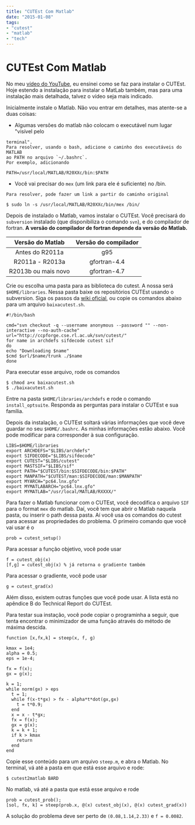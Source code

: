 ```yaml
---
title: "CUTEst Com Matlab"
date: "2015-01-08"
tags:
- "cutest"
- "matlab"
- "tech"
---
```


# CUTEst Com Matlab

No meu [vídeo do YouTube](https://www.youtube.com/watch?v=pM7FmOXHyns),
eu ensinei como se faz para instalar o CUTEst. Hoje estendo a instalação
para instalar o MatLab também, mas para uma instalação mais detalhada,
talvez o vídeo seja mais indicado.

Inicialmente instale o Matlab. Não vou entrar em detalhes, mas atente-se a duas
coisas:

  - Algumas versões do matlab não colocam o executável num lugar "visível pelo
```
terminal".
Para resolver, usando o bash, adicione o caminho dos executáveis do MATLAB
ao PATH no arquivo `~/.bashrc`.
Por exemplo, adicionando
```

```
PATH=/usr/local/MATLAB/R20XXc/bin:$PATH
```

  - Você vai precisar do `mex` (um link para ele é suficiente) no /bin.
```
Para resolver, pode fazer um link a partir do caminho original
```

```
$ sudo ln -s /usr/local/MATLAB/R20XXc/bin/mex /bin/
```

Depois de instalado o Matlab,
vamos instalar o CUTEst. Você precisará do `subversion` instalado (que
disponibiliza o comando `svn`), e do compilador de fortran.
**A versão do compilador de fortran depende da versão do Matlab.**

  | Versão do Matlab    | Versão do compilador |
  |:-------------------:|:--------------------:|
  | Antes do R2011a     |            g95       |
  | R2011a - R2013a     |   gfortran-4.4       |
  | R2013b ou mais novo |   gfortran-4.7       |

Crie ou escolha uma pasta para as biblioteca do cutest.
A nossa será `$HOME/libraries`.
Nessa pasta baixe os repositórios CUTEst usando o subversion.
Siga os passos da [wiki
oficial](http://ccpforge.cse.rl.ac.uk/gf/project/cutest/wiki/),
ou copie os comandos abaixo para um arquivo `baixacutest.sh`.

```
#!/bin/bash
```

```
cmd="svn checkout -q --username anonymous --password "" --non-interactive --no-auth-cache"
url="http://ccpforge.cse.rl.ac.uk/svn/cutest/"
for name in archdefs sifdecode cutest sif
do
echo "Downloading $name"
$cmd $url/$name/trunk ./$name
done
```

Para executar esse arquivo, rode os comandos

```
$ chmod a+x baixacutest.sh
$ ./baixacutest.sh
```

Entre na pasta `$HOME/libraries/archdefs` e rode o comando
`install_optsuite`.
Responda as perguntas para instalar o CUTEst e sua família.

Depois da instalação, o CUTEst soltará várias informações que
você deve guardar no seu `$HOME/.bashrc`. As minhas
informações estão abaixo. Você pode modificar para corresponder
à sua configuração.

```
LIBS=$HOME/libraries
export ARCHDEFS="$LIBS/archdefs"
export SIFDECODE="$LIBS/sifdecode"
export CUTEST="$LIBS/cutest"
export MASTSIF="$LIBS/sif"
export PATH="$CUTEST/bin:$SIFDECODE/bin:$PATH"
export MANPATH="$CUTEST/man:$SIFDECODE/man:$MANPATH"
export MYARCH="pc64.lnx.gfo"
export MYMATLABARCH="pc64.lnx.gfo"
export MYMATLAB="/usr/local/MATLAB/RXXXX/"
```

Para fazer o Matlab funcionar com o CUTEst, você decodifica o arquivo `SIF`
para o format `mex` do matlab. Daí, você tem que abrir o Matlab naquela pasta,
ou inserir o path dessa pasta.
Aí você usa os comandos do cutest para acessar as propriedades do problema.
O primeiro comando que você vai usar é o

```
prob = cutest_setup()
```

Para acessar a função objetivo, você pode usar

```
f = cutest_obj(x)
[f,g] = cutest_obj(x) % já retorna o gradiente também
```

Para acessar o gradiente, você pode usar

```
g = cutest_grad(x)
```

Além disso, existem outras funções que você pode usar.
A lista está no apêndice B do
Technical Report do CUTEst.

Para testar sua instação, você pode copiar o programinha a seguir,
que tenta encontrar o minimizador de uma função através do método
de máxima descida.

```
function [x,fx,k] = steep(x, f, g)

kmax = 1e4;
alpha = 0.5;
eps = 1e-4;

fx = f(x);
gx = g(x);

k = 1;
while norm(gx) > eps
  t = 1;
  while f(x-t*gx) > fx - alpha*t*dot(gx,gx)
    t = t*0.9;
  end
  x = x - t*gx;
  fx = f(x);
  gx = g(x);
  k = k + 1;
  if k > kmax
    return
  end
end
```

Copie esse conteúdo para um arquivo `steep.m`, e abra o Matlab.
No terminal, vá até a pasta em que está esse arquivo e rode:

```
$ cutest2matlab BARD
```

No matlab, vá até a pasta que está esse arquivo e rode

```
prob = cutest_prob();
[sol, fx, k] = steep(prob.x, @(x) cutest_obj(x), @(x) cutest_grad(x))
```

A solução do problema deve ser perto de `(0.08,1.14,2.33)` e `f = 0.0082`.
